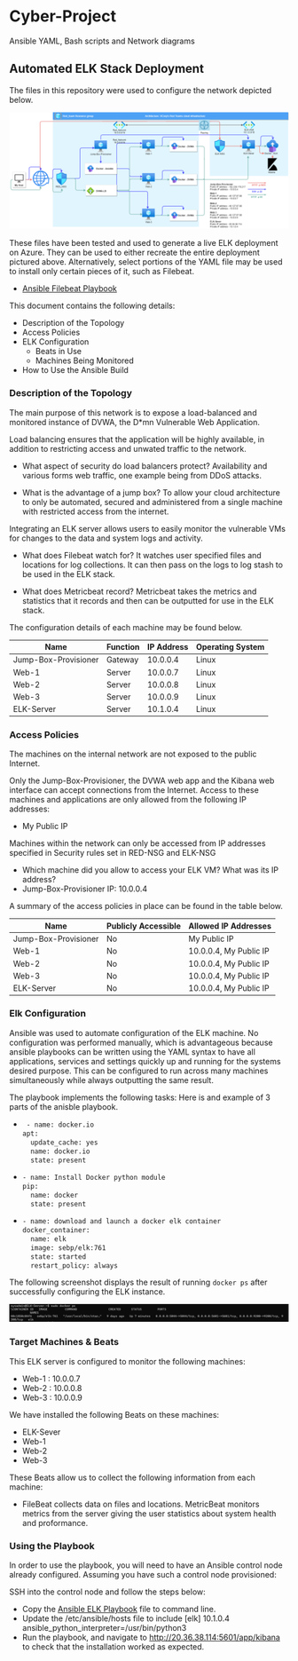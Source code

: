 # Cyber-Project
Ansible YAML, Bash scripts and Network diagrams

## Automated ELK Stack Deployment

The files in this repository were used to configure the network depicted below.

![TODO: Update the path with the name of your diagram](Images/network_diagram2.png)

These files have been tested and used to generate a live ELK deployment on Azure. They can be used to either recreate the entire deployment pictured above. Alternatively, select portions of the YAML file may be used to install only certain pieces of it, such as Filebeat.

- [Ansible Filebeat Playbook](https://github.com/tomdixonn/Cyber-Project/blob/main/Ansible/filebeat-playbook.yml)

This document contains the 
following details:
- Description of the Topology
- Access Policies
- ELK Configuration
  - Beats in Use
  - Machines Being Monitored
- How to Use the Ansible Build


### Description of the Topology

The main purpose of this network is to expose a load-balanced and monitored instance of DVWA, the D*mn Vulnerable Web Application.

Load balancing ensures that the application will be highly available, in addition to restricting access and unwated traffic to the network.

- What aspect of security do load balancers protect?
  Availability and various forms web traffic, one example being from DDoS attacks.

- What is the advantage of a jump box?
  To allow your cloud architecture to only be automated, secured and administered from a single machine with restricted access from the internet.

Integrating an ELK server allows users to easily monitor the vulnerable VMs for changes to the data and system logs and activity.
- What does Filebeat watch for?
  It watches user specified files and locations for log collections. It can then pass on the logs to log stash to be used in the ELK stack.

- What does Metricbeat record?
  Metricbeat takes the metrics and statistics that it records and then can be outputted for use in the ELK stack.

The configuration details of each machine may be found below.

| Name                 | Function | IP Address | Operating System |
| -------------------- | -------- | ---------- | ---------------- |
| Jump-Box-Provisioner | Gateway  | 10.0.0.4   | Linux            |
| Web-1                | Server   | 10.0.0.7   | Linux            |
| Web-2                | Server   | 10.0.0.8   | Linux            |
| Web-3                | Server   | 10.0.0.9   | Linux            |
| ELK-Server           | Server   | 10.1.0.4   | Linux            |

### Access Policies

The machines on the internal network are not exposed to the public Internet. 

Only the Jump-Box-Provisioner, the DVWA web app and the Kibana web interface can accept connections from the Internet. Access to these machines and applications are only allowed from the following IP addresses:
- My Public IP 

Machines within the network can only be accessed from IP addresses specified in Security rules set in RED-NSG and ELK-NSG
- Which machine did you allow to access your ELK VM? What was its IP address?
- Jump-Box-Provisioner IP: 10.0.0.4 

A summary of the access policies in place can be found in the table below.

| Name                 | Publicly Accessible | Allowed IP Addresses   |
| -------------------- | ------------------- | ---------------------- |
| Jump-Box-Provisioner | No                  | My Public IP           |
| Web-1                | No                  | 10.0.0.4, My Public IP |
| Web-2                | No                  | 10.0.0.4, My Public IP |
| Web-3                | No                  | 10.0.0.4, My Public IP |
| ELK-Server           | No                  | 10.0.0.4, My Public IP |

### Elk Configuration

Ansible was used to automate configuration of the ELK machine. No configuration was performed manually, which is advantageous because ansible playbooks can be written using the YAML syntax to have all applications, 
services and settings quickly up and running for the systems desired purpose. This can be configured to run across many machines simultaneously while always outputting the same result.  

The playbook implements the following tasks: Here is and example of 3 parts of the anisble playbook.

-      - name: docker.io
      apt:
        update_cache: yes
        name: docker.io
        state: present
-     - name: Install Docker python module
      pip:
        name: docker
        state: present
-     - name: download and launch a docker elk container
      docker_container:
        name: elk
        image: sebp/elk:761
        state: started
        restart_policy: always

The following screenshot displays the result of running `docker ps` after successfully configuring the ELK instance.

![TODO: Update the path with the name of your screenshot of docker ps output](Images/docker_ps.png)

### Target Machines & Beats
This ELK server is configured to monitor the following machines:
- Web-1 : 10.0.0.7
- Web-2 : 10.0.0.8
- Web-3 : 10.0.0.9

We have installed the following Beats on these machines:
 - ELK-Sever
 - Web-1 
 - Web-2
 - Web-3

These Beats allow us to collect the following information from each machine:
- FileBeat collects data on files and locations. MetricBeat monitors metrics from the server giving the user statistics about system health and proformance.

### Using the Playbook
In order to use the playbook, you will need to have an Ansible control node already configured. Assuming you have such a control node provisioned: 

SSH into the control node and follow the steps below:
- Copy the [Ansible ELK Playbook](https://github.com/tomdixonn/Cyber-Project/blob/main/Ansible/config_elk_vm.yml) file to command line.
- Update the /etc/ansible/hosts file to include [elk] 10.1.0.4 ansible_python_interpreter=/usr/bin/python3 
- Run the playbook, and navigate to http://20.36.38.114:5601/app/kibana to check that the installation worked as expected.


